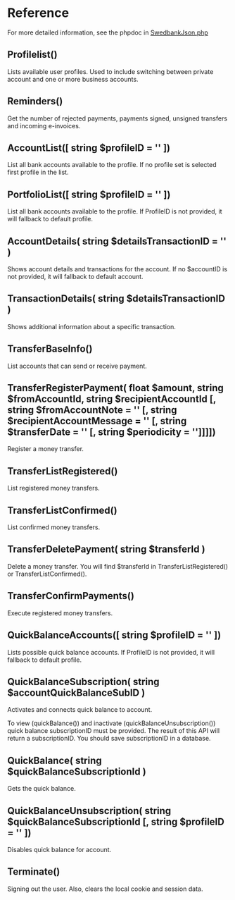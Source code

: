 # Reference
For more detailed information, see the phpdoc in [SwedbankJson.php](../src/SwedbankJson.php)

## Profilelist()
Lists available user profiles. Used to include switching between private account and one or more business accounts.

## Reminders()
Get the number of rejected payments, payments signed, unsigned transfers and incoming e-invoices.

## AccountList([ string $profileID = '' ])
List all bank accounts available to the profile. If no profile set is selected first profile in the list.

## PortfolioList([ string $profileID = '' ])
List all bank accounts available to the profile. If ProfileID is not provided, it will fallback to default profile. 

## AccountDetails( string $detailsTransactionID = '' )
Shows account details and transactions for the account. If no $accountID is not provided, it will fallback to default account.

## TransactionDetails( string $detailsTransactionID )
Shows additional information about a specific transaction.

## TransferBaseInfo()
List accounts that can send or receive payment.

## TransferRegisterPayment( float $amount, string $fromAccountId, string $recipientAccountId [, string $fromAccountNote = '' [, string $recipientAccountMessage = '' [, string $transferDate = '' [, string $periodicity = '']]]])
Register a money transfer.

## TransferListRegistered()
List registered money transfers.

## TransferListConfirmed()
List confirmed money transfers.

## TransferDeletePayment( string $transferId )
Delete a money transfer. You will find $transferId in TransferListRegistered() or TransferListConfirmed().

## TransferConfirmPayments()
Execute registered money transfers.

## QuickBalanceAccounts([ string $profileID = '' ])
Lists possible quick balance accounts. If ProfileID is not provided, it will fallback to default profile. 

## QuickBalanceSubscription( string $accountQuickBalanceSubID )
Activates and connects quick balance to account.

To view (quickBalance()) and inactivate (quickBalanceUnsubscription()) quick balance subscriptionID must be provided. The result of this API will return a subscriptionID. 
You should save subscriptionID in a database.

## QuickBalance( string $quickBalanceSubscriptionId )
Gets the quick balance.

## QuickBalanceUnsubscription( string $quickBalanceSubscriptionId [, string $profileID = '' ])
Disables quick balance for account.

## Terminate()
Signing out the user. Also, clears the local cookie and session data.